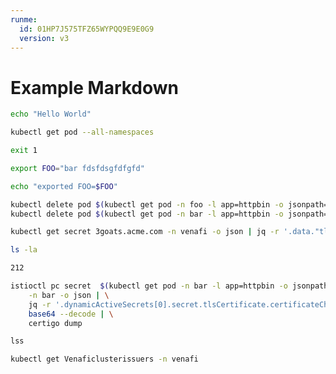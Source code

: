 ```yaml
---
runme:
  id: 01HP7J575TFZ65WYPQQ9E9E0G9
  version: v3
---
```


# Example Markdown

```sh {"name":"helloWorld"}
echo "Hello World"
```

```sh {"name":"cb2"}
kubectl get pod --all-namespaces
```

```sh {"name":"fail"}
exit 1
```

```sh {"name":"export","promptEnv":"false"}
export FOO="bar fdsfdsgfdfgfd"
```

```sh {"name":"print"}
echo "exported FOO=$FOO"
```

```sh {"name":"carl"}
kubectl delete pod $(kubectl get pod -n foo -l app=httpbin -o jsonpath={.items..metadata.name}) -n foo
kubectl delete pod $(kubectl get pod -n bar -l app=httpbin -o jsonpath={.items..metadata.name}) -n bar
```

```sh {"name":"carl2"}
kubectl get secret 3goats.acme.com -n venafi -o json | jq -r '.data."tls.crt" | @base64d' | certigo dump
```

```sh {"name":"dir"}
ls -la 
```

```sh {"name":"212"}
212
```

```sh {"name":"carl3"}
istioctl pc secret  $(kubectl get pod -n bar -l app=httpbin -o jsonpath={.items..metadata.name}) \
    -n bar -o json | \
    jq -r '.dynamicActiveSecrets[0].secret.tlsCertificate.certificateChain.inlineBytes' | \
    base64 --decode | \
    certigo dump
```

```sh {"name":"lss"}
lss
```

```sh {"name":"get Venaficlusterissuers"}
kubectl get Venaficlusterissuers -n venafi
```
